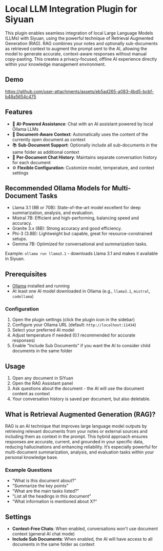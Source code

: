 # Local LLM Integration Plugin for Siyuan

This plugin enables seamless integration of local Large Language Models (LLMs) with Siyuan, using the powerful technique of Retrieval Augmented Generation (RAG). RAG combines your notes and optionally sub-documents as retrieved context to augment the prompt sent to the AI, allowing the model to generate accurate, context-aware responses without manual copy-pasting. This creates a privacy-focused, offline AI experience directly within your knowledge management environment.

## Demo

https://github.com/user-attachments/assets/eb5ad265-a083-4bd5-bcbf-b48a5654c475

## Features

- 🤖 **AI-Powered Assistance**: Chat with an AI assistant powered by local Ollama LLMs
- 📄 **Document-Aware Context**: Automatically uses the content of the currently open document as context
- 📚 **Sub-Document Support**: Optionally include all sub-documents in the same folder as additional context
- 💬 **Per-Document Chat History**: Maintains separate conversation history for each document
- ⚙️ **Flexible Configuration**: Customize model, temperature, and context settings


## Recommended Ollama Models for Multi-Document Tasks

- Llama 3.1 (8B or 70B): State-of-the-art model excellent for deep summarization, analysis, and evaluation.
- Mistral 7B: Efficient and high-performing, balancing speed and accuracy.
- Granite 3.x (8B): Strong accuracy and good efficiency.
- Phi-3 (3.8B): Lightweight but capable, great for resource-constrained setups.
- Gemma 7B: Optimized for conversational and summarization tasks.

Example: `ollama run llama3.1` - downloads Llama 3.1 and makes it available in Siyuan.

## Prerequisites

- [Ollama](https://ollama.ai/) installed and running
- At least one AI model downloaded in Ollama (e.g., `llama3.1`, `mistral`, `codellama`)

### Configuration

1. Open the plugin settings (click the plugin icon in the sidebar)
2. Configure your Ollama URL (default: `http://localhost:11434`)
3. Select your preferred AI model
4. Adjust temperature if needed (0.1 recommended for accurate responses)
5. Enable "Include Sub Documents" if you want the AI to consider child documents in the same folder

## Usage

1. Open any document in SiYuan
2. Open the RAG Assistant panel
3. Ask questions about the document - the AI will use the document content as context
4. Your conversation history is saved per document, but also deletable.

## What is Retrieval Augmented Generation (RAG)?

RAG is an AI technique that improves large language model outputs by retrieving relevant documents from your notes or external sources and including them as context in the prompt. This hybrid approach ensures responses are accurate, current, and grounded in your specific data, reducing hallucinations and enhancing reliability. It’s especially powerful for multi-document summarization, analysis, and evaluation tasks within your personal knowledge base.

### Example Questions

- "What is this document about?"
- "Summarize the key points"
- "What are the main tasks listed?"
- "List all the headings in this document"
- "What information is mentioned about X?"

## Settings

- **Context-Free Chats**: When enabled, conversations won't use document context (general AI chat mode)
- **Include Sub Documents**: When enabled, the AI will have access to all documents in the same folder as context

